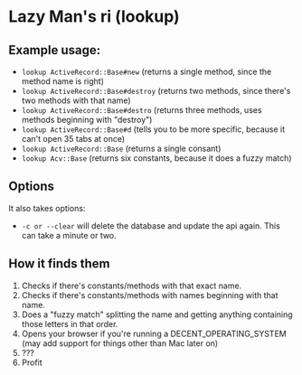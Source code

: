 # Lazy Man's ri (lookup)

## Example usage:

 * `lookup ActiveRecord::Base#new` (returns a single method, since the method name is right)
 * `lookup ActiveRecord::Base#destroy` (returns two methods, since there's two methods with that name)
 * `lookup ActiveRecord::Base#destro` (returns three methods, uses methods beginning with "destroy")
 * `lookup ActiveRecord::Base#d` (tells you to be more specific, because it can't open 35 tabs at once)
 * `lookup ActiveRecord::Base` (returns a single consant)
 * `lookup Acv::Base` (returns six constants, because it does a fuzzy match)
 
## Options

It also takes options:

* `-c or --clear` will delete the database and update the api again. This can take a minute or two.

## How it finds them

1. Checks if there's constants/methods with that exact name.
2. Checks if there's constants/methods with names beginning with that name.
3. Does a "fuzzy match" splitting the name and getting anything containing those letters in that order.
4. Opens your browser if you're running a DECENT_OPERATING_SYSTEM (may add support for things other than Mac later on)
5. ???
6. Profit
